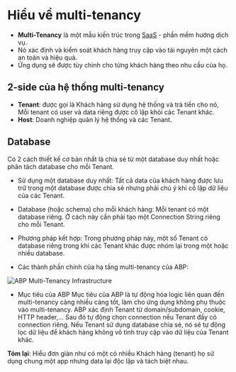 # Hiểu về multi-tenancy

- **Multi-Tenancy** là một mẫu kiến trúc trong [SaaS](https://github.com/longdmhe161226/SaaS/blob/main/README.md) - phần mềm hướng dịch vụ.
- Nó xác định và kiểm soát khách hàng truy cập vào tài nguyên một cách an toàn và hiệu quả.
- Ứng dụng sẽ được tùy chỉnh cho từng khách hàng theo nhu cầu của họ.

## 2-side của hệ thống multi-tenancy
   + **Tenant**: được gọi là Khách hàng sử dụng hệ thống và trả tiền cho nó, Mỗi tenant có user và data riêng được cô lập khỏi các Tenant khác.
   + **Host**: Doanh nghiệp quản lý hệ thống và các Tenant.

## Database
Có 2 cách thiết kế cơ bản nhất là chia sẻ từ một database duy nhất hoặc phân tách database cho mỗi Tenant.
- Sử dụng một database duy nhất: Tất cả data của khách hàng được lưu trữ trong một database được chia sẻ nhưng phải chú ý khi cô lập dữ liệu của các Tenant.
- Database (hoặc schema) cho mỗi khách hàng: Mỗi tenant có một database riêng. Ở cách này cần phải tạo một Connection String riêng cho mỗi Tenant.
- Phương pháp kết hợp: Trong phương pháp này, một số Tenant có database riêng trong khi các Tenant khác được nhóm lại trong một hoặc nhiều database.

- Các thành phần chính của hạ tầng multi-tenancy của ABP:
  
![ABP Multi-Tenancy Infrastructure](https://github.com/longdmhe161226/Mutil-Tenancy/assets/100985816/31639c84-343f-4d83-a1eb-f1df72d49e90)

- Mục tiêu của ABP
Mục tiêu của ABP là tự động hóa logic liên quan đến multi-tenancy càng nhiều càng tốt, làm cho ứng dụng không phụ thuộc vào multi-tenancy. ABP xác định Tenant từ domain/subdomain, cookie, HTTP header,... Sau đó tự động chọn connection nếu Tenant đấy có connection riêng. Nếu Tenant sử dụng database chia sẻ, nó sẽ tự động lọc dữ liệu để khách hàng không vô tình truy cập vào dữ liệu của Tenant khác.

**Tóm lại**: Hiểu đơn giản như có một có nhiều Khách hàng (tenant) họ sử dụng chung một app nhưng data lại độc lập và tách biệt nhau.
